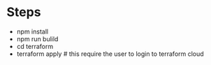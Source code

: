 # Steps
- npm install
- npm run bulild
- cd terraform
- terraform apply # this require the user to login to terraform cloud
